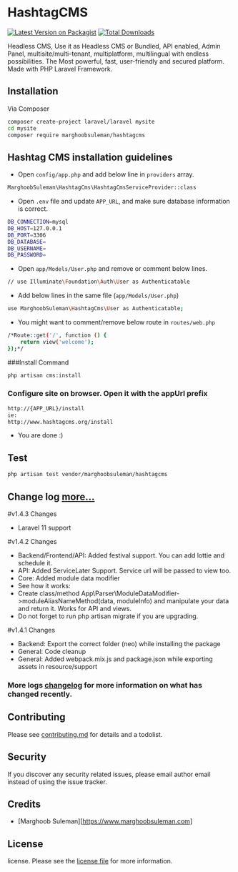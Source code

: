 # HashtagCMS

[![Latest Version on Packagist][ico-version]][link-packagist]
[![Total Downloads][ico-downloads]][link-downloads]


Headless CMS, Use it as Headless CMS or Bundled, API enabled, 
Admin Panel, multisite/multi-tenant, multiplatform, multilingual with endless possibilities.
The Most powerful, fast, user-friendly and secured platform. Made with PHP Laravel Framework.

## Installation

Via Composer

``` bash
composer create-project laravel/laravel mysite
cd mysite
composer require marghoobsuleman/hashtagcms
```

## Hashtag CMS installation guidelines

- Open `config/app.php` and add below line in `providers` array.
``` bash
MarghoobSuleman\HashtagCms\HashtagCmsServiceProvider::class
```
- Open `.env` file and update `APP_URL`, and make sure database information is correct.

``` bash 
DB_CONNECTION=mysql
DB_HOST=127.0.0.1
DB_PORT=3306
DB_DATABASE=
DB_USERNAME=
DB_PASSWORD=
```
- Open `app/Models/User.php` and remove or comment below lines.

``` bash
// use Illuminate\Foundation\Auth\User as Authenticatable
```
- Add below lines in the same file (`app/Models/User.php`)
``` bash
use MarghoobSuleman\HashtagCms\User as Authenticatable;
```
- You might want to comment/remove below route in `routes/web.php`

```bash 
/*Route::get('/', function () {
    return view('welcome');
});*/
```

###Install Command
``` bash
php artisan cms:install
```

### Configure site on browser. Open it with the appUrl prefix
```bash 
http://{APP_URL}/install
ie:
http://www.hashtagcms.org/install
```

- You are done :)

## Test
```bash 
php artisan test vendor/marghoobsuleman/hashtagcms
```

## Change log [more...](changelog.md)
#v1.4.3 Changes
- Laravel 11 support

#v1.4.2 Changes
- Backend/Frontend/API: Added festival support. You can add lottie and schedule it.
- API: Added ServiceLater Support. Service url will be passed to view too.
- Core: Added module data modifier
- See how it works:
- Create class/method App\Parser\ModuleDataModifier->moduleAliasNameMethod(data, moduleInfo)
  and manipulate your data and return it. Works for API and views.
- Do not forget to run php artisan migrate if you are upgrading.

#v1.4.1 Changes
- Backend: Export the correct folder (neo) while installing the package
- General: Code cleanup
- General: Added webpack.mix.js and package.json while exporting assets in resource/support

### More logs [changelog](changelog.md) for more information on what has changed recently.


## Contributing

Please see [contributing.md](contributing.md) for details and a todolist.

## Security

If you discover any security related issues, please email author email instead of using the issue tracker.

## Credits

- [Marghoob Suleman][https://www.marghoobsuleman.com]


## License

license. Please see the [license file](license.md) for more information.

[ico-version]: https://img.shields.io/packagist/v/marghoobsuleman/hashtagcms.svg?style=flat-square
[ico-downloads]: https://img.shields.io/packagist/dt/marghoobsuleman/hashtagcms.svg?style=flat-square
[ico-travis]: https://img.shields.io/travis/marghoobsuleman/hashtagcms/master.svg?style=flat-square
[ico-styleci]: https://styleci.io/repos/12345678/shield

[link-packagist]: https://packagist.org/packages/marghoobsuleman/hashtagcms
[link-downloads]: https://packagist.org/packages/marghoobsuleman/hashtagcms
[link-travis]: https://travis-ci.org/marghoobsuleman/hashtagcms
[link-styleci]: https://styleci.io/repos/12345678
[link-author]: https://github.com/marghoobsuleman
[link-contributors]: ../../contributors
